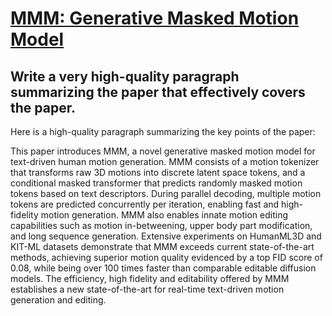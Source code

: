 # [MMM: Generative Masked Motion Model](https://arxiv.org/abs/2312.03596)

## Write a very high-quality paragraph summarizing the paper that effectively covers the paper.

 Here is a high-quality paragraph summarizing the key points of the paper:

This paper introduces MMM, a novel generative masked motion model for text-driven human motion generation. MMM consists of a motion tokenizer that transforms raw 3D motions into discrete latent space tokens, and a conditional masked transformer that predicts randomly masked motion tokens based on text descriptors. During parallel decoding, multiple motion tokens are predicted concurrently per iteration, enabling fast and high-fidelity motion generation. MMM also enables innate motion editing capabilities such as motion in-betweening, upper body part modification, and long sequence generation. Extensive experiments on HumanML3D and KIT-ML datasets demonstrate that MMM exceeds current state-of-the-art methods, achieving superior motion quality evidenced by a top FID score of 0.08, while being over 100 times faster than comparable editable diffusion models. The efficiency, high fidelity and editability offered by MMM establishes a new state-of-the-art for real-time text-driven motion generation and editing.
